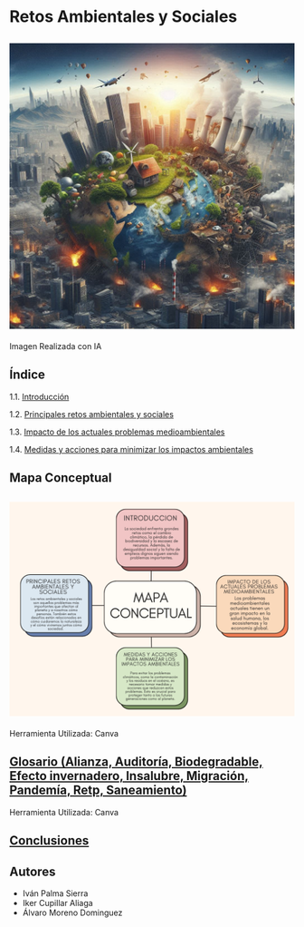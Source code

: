 # Retos Ambientales y Sociales
![introduccion](img/introduccion.jpg)
---
Imagen Realizada con IA
## Índice
1.1. [Introducción](introduccion.md)

1.2. [Principales retos ambientales y sociales](principalesretos.md)

1.3. [Impacto de los actuales problemas medioambientales](impacto.md)

1.4. [Medidas y acciones para minimizar los impactos ambientales](medidasyacciones.md)
 
## Mapa Conceptual
![mapaconceptual](img/mapaconceptual.png)
---
Herramienta Utilizada: Canva
## [Glosario (Alianza, Auditoría, Biodegradable, Efecto invernadero, Insalubre, Migración, Pandemía, Retp, Saneamiento)](https://www.canva.com/design/DAGXrMpNKFs/JnGVMU9QjNGquODAEW4UNQ/edit?utm_content=DAGXrMpNKFs&utm_campaign=designshare&utm_medium=link2&utm_source=sharebutton)
Herramienta Utilizada: Canva
## [Conclusiones](conclusiones.md)
## Autores
- Iván Palma Sierra
- Iker Cupillar Aliaga
- Álvaro Moreno Dominguez
